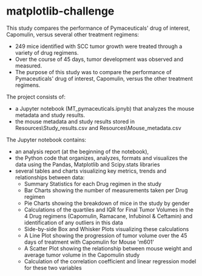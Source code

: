 # matplotlib-challenge
This study compares the performance of Pymaceuticals' drug of interest, Capomulin, versus several other treatment regimens:
  - 249 mice identified with SCC tumor growth were treated through a variety of drug regimens. 
  - Over the course of 45 days, tumor development was observed and measured. 
  - The purpose of this study was to compare the performance of Pymaceuticals' drug of interest, Capomulin, versus the other treatment regimens.

The project consists of:
- a Jupyter notebook (MT_pymaceuticals.ipnyb) that analyzes the mouse metadata and study results.
- the mouse metadata and study results stored in Resources\Study_results.csv and Resources\Mouse_metadata.csv

The Jupyter notebook contains:
- an analysis report (at the beginning of the notebook), 
- the Python code that organizes, analyzes, formats and visualizes the data using the Pandas, Matplotlib and Scipy.stats libraries  
- several tables and charts visualizing key metrics, trends and relationships between data:
  - Summary Statistics for each Drug regimen in the study
  - Bar Charts showing the number of measurements taken per Drug regimen
  - Pie Charts showing the breakdown of mice in the study by gender
  - Calculations of the quartiles and IQR for Final Tumor Volumes in the 4 Drug regimens (Capomulin, Ramacane, Infubinol & Ceftamin) and identification of any outliers in this data 
  - Side-by-side Box and Whisker Plots visualizing these calculations  
  - A Line Plot showing the progression of tumor volume over the 45 days of treatment with Capomulin for Mouse 'm601'
  - A Scatter Plot showing the relationship between mouse weight and average tumor volume in the Capomulin study
  - Calculation of the correlation coefficient and linear regression model for these two variables
  
